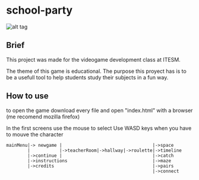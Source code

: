 # school-party
![alt tag](https://raw.githubusercontent.com/diegowifi/school-party/master/assets/mainMenuBG.png)

## Brief

This project was made for the videogame development class at ITESM.

The theme of this game is educational. The purpose this proyect has is to be a usefull tool to help students study their subjects in a fun way.


## How to use

to open the game download every file and open "index.html" with a browser (me recomend mozilla firefox)

In the first screens use the mouse to select
Use WASD keys when you have to mouve the character

```
mainMenu|->	newgame	|								   |->space
		|			|->teacherRoom|->hallway|->roulette|->timeline
		|->continue	|								   |->catch
		|->instructions								   |->maze
		|->credits									   |->pairs
													   |->connect
```

